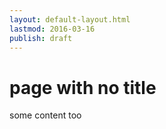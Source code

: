 ```yaml
---
layout: default-layout.html
lastmod: 2016-03-16
publish: draft
---
```


# page with no title

some content too
